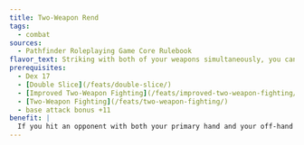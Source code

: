 ```yaml
---
title: Two-Weapon Rend
tags:
  - combat
sources:
  - Pathfinder Roleplaying Game Core Rulebook
flavor_text: Striking with both of your weapons simultaneously, you can use them to deliver devastating wounds.
prerequisites:
  - Dex 17
  - [Double Slice](/feats/double-slice/)
  - [Improved Two-Weapon Fighting](/feats/improved-two-weapon-fighting/)
  - [Two-Weapon Fighting](/feats/two-weapon-fighting/)
  - base attack bonus +11
benefit: |
  If you hit an opponent with both your primary hand and your off-hand weapon, you deal an additional 1d10 points of damage plus 1-1/2 times your Strength modifier. You can only deal this additional damage once each round.
---
```


